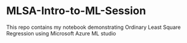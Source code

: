 # MLSA-Intro-to-ML-Session
This repo contains my notebook demonstrating Ordinary Least Square Regression using Microsoft Azure ML studio

